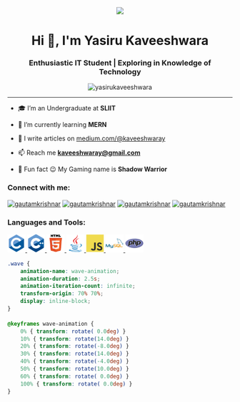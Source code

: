 <p align="center" ><img  src = "https://github.com/7oSkaaa/7oSkaaa/blob/main/Images/about_me.gif?raw=true" width = 100px></p>
<h1 style="text-align: center;">Hi <span class="wave">👋</span>, I'm Yasiru Kaveeshwara</h1>

<h3 align="center">Enthusiastic IT Student | Exploring in Knowledge of Technology</h3>

<p align="center"> <img src="https://komarev.com/ghpvc/?username=yasirukaveeshwara&label=Profile%20views&color=0e75b6&style=flat" alt="yasirukaveeshwara" /> </p>
<hr>

- 🎓 I’m an Undergraduate at **SLIIT**

- 🔭 I’m currently learning **MERN**

- 📝 I write articles on [medium.com/@kaveeshwaray](medium.com/@kaveeshwaray)

- 📫 Reach me **kaveeshwaray@gmail.com**

- 🌱 Fun fact 😉 My Gaming name is **Shadow Warrior**

<h3 align="left">Connect with me:</h3>

<p align="left">
    <a href="https://facebook.com/kaveeshwaray" target="blank"><img align="center" src="https://raw.githubusercontent.com/rahuldkjain/github-profile-readme-generator/master/src/images/icons/Social/facebook.svg" alt="gautamkrishnar" height="30" width="40" /></a>
    <a href="https://twitter.com/kaveeshwaray" target="blank"><img align="center" src="https://raw.githubusercontent.com/rahuldkjain/github-profile-readme-generator/master/src/images/icons/Social/twitter.svg" alt="gautamkrishnar" height="30" width="40" /></a>
    <a href="https://linkedin.com/in/kaveeshwaray" target="blank"><img align="center" src="https://raw.githubusercontent.com/rahuldkjain/github-profile-readme-generator/master/src/images/icons/Social/linked-in-alt.svg" alt="gautamkrishnar" height="30" width="40" /></a>
    <a href="https://instagram.com/kaveeshwaray" target="blank"><img align="center" src="https://raw.githubusercontent.com/rahuldkjain/github-profile-readme-generator/master/src/images/icons/Social/instagram.svg" alt="gautamkrishnar" height="30" width="40" /></a>
</p>

<h3 align="left">Languages and Tools:</h3>

<p align="left"> 
    <a href="https://www.cprogramming.com/" target="_blank" rel="noreferrer"> <img src="https://raw.githubusercontent.com/devicons/devicon/master/icons/c/c-original.svg" alt="c" width="40" height="40"/> </a> 
    <a href="https://www.w3schools.com/cpp/" target="_blank" rel="noreferrer"> <img src="https://raw.githubusercontent.com/devicons/devicon/master/icons/cplusplus/cplusplus-original.svg" alt="cplusplus" width="40" height="40"/> </a> 
    <a href="https://www.w3.org/html/" target="_blank" rel="noreferrer"> <img src="https://raw.githubusercontent.com/devicons/devicon/master/icons/html5/html5-original-wordmark.svg" alt="html5" width="40" height="40"/> </a> 
    <a href="https://www.java.com" target="_blank" rel="noreferrer"> <img src="https://raw.githubusercontent.com/devicons/devicon/master/icons/java/java-original.svg" alt="java" width="40" height="40"/> </a> 
    <a href="https://developer.mozilla.org/en-US/docs/Web/JavaScript" target="_blank" rel="noreferrer"> <img src="https://raw.githubusercontent.com/devicons/devicon/master/icons/javascript/javascript-original.svg" alt="javascript" width="40" height="40"/> </a> 
    <a href="https://www.mysql.com/" target="_blank" rel="noreferrer"> <img src="https://raw.githubusercontent.com/devicons/devicon/master/icons/mysql/mysql-original-wordmark.svg" alt="mysql" width="40" height="40"/> </a> 
    <a href="https://www.php.net" target="_blank" rel="noreferrer"> <img src="https://raw.githubusercontent.com/devicons/devicon/master/icons/php/php-original.svg" alt="php" width="40" height="40"/> </a> 
</p>

```css
.wave {
    animation-name: wave-animation;  
    animation-duration: 2.5s;       
    animation-iteration-count: infinite; 
    transform-origin: 70% 70%;     
    display: inline-block;
}

@keyframes wave-animation {
    0% { transform: rotate( 0.0deg) }
    10% { transform: rotate(14.0deg) }  
    20% { transform: rotate(-8.0deg) }
    30% { transform: rotate(14.0deg) }
    40% { transform: rotate(-4.0deg) }
    50% { transform: rotate(10.0deg) }
    60% { transform: rotate( 0.0deg) } 
    100% { transform: rotate( 0.0deg) }
}

